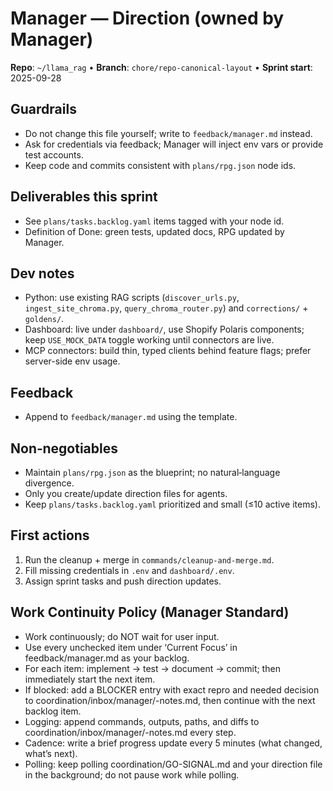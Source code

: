 # Manager — Direction (owned by Manager)

**Repo**: `~/llama_rag`  •  **Branch**: `chore/repo-canonical-layout`  •  **Sprint start**: 2025-09-28

## Guardrails
- Do not change this file yourself; write to `feedback/manager.md` instead.
- Ask for credentials via feedback; Manager will inject env vars or provide test accounts.
- Keep code and commits consistent with `plans/rpg.json` node ids.

## Deliverables this sprint
- See `plans/tasks.backlog.yaml` items tagged with your node id.
- Definition of Done: green tests, updated docs, RPG updated by Manager.

## Dev notes
- Python: use existing RAG scripts (`discover_urls.py`, `ingest_site_chroma.py`, `query_chroma_router.py`) and `corrections/` + `goldens/`.
- Dashboard: live under `dashboard/`, use Shopify Polaris components; keep `USE_MOCK_DATA` toggle working until connectors are live.
- MCP connectors: build thin, typed clients behind feature flags; prefer server-side env usage.

## Feedback
- Append to `feedback/manager.md` using the template.

## Non‑negotiables
- Maintain `plans/rpg.json` as the blueprint; no natural‑language divergence.
- Only you create/update direction files for agents.
- Keep `plans/tasks.backlog.yaml` prioritized and small (≤10 active items).

## First actions
1. Run the cleanup + merge in `commands/cleanup-and-merge.md`.
2. Fill missing credentials in `.env` and `dashboard/.env`.
3. Assign sprint tasks and push direction updates.

## Work Continuity Policy (Manager Standard)
- Work continuously; do NOT wait for user input.
- Use every unchecked item under ‘Current Focus’ in feedback/manager.md as your backlog.
- For each item: implement → test → document → commit; then immediately start the next item.
- If blocked: add a BLOCKER entry with exact repro and needed decision to coordination/inbox/manager/<YYYY-MM-DD>-notes.md, then continue with the next backlog item.
- Logging: append commands, outputs, paths, and diffs to coordination/inbox/manager/<YYYY-MM-DD>-notes.md every step.
- Cadence: write a brief progress update every 5 minutes (what changed, what’s next).
- Polling: keep polling coordination/GO-SIGNAL.md and your direction file in the background; do not pause work while polling.
